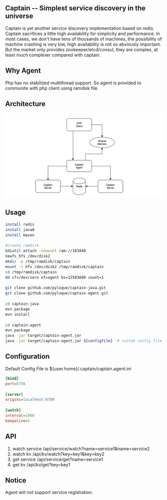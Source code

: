 Captain -- Simplest service discovery in the universe
-------------
Captain is yet another service discovery implementation based on redis.
Captain sacrifices a little high availability for simplicity and performance.
In most cases, we don't have tens of thousands of machines, the possibility of machine crashing is very low, high availability is not so abviously important.
But the market only provides zookeeper/etcd/consul, they are complex, at least much complexer compared with captain.

Why Agent
-------------
Php has no stabilized multithread support. So agent is provided to communite with php client using ramdisk file.

Architecture
------------
<img src="screenshot/arch.png" width="600" title="Agent Architecture" />

Usage
-------------
```bash
install redis
install java8
install maven

#create ramdisk
hdiutil attach -nomount ram://163840
newfs_hfs /dev/disk2
mkdir -p /tmp/ramdisk/captain
mount -t hfs /dev/disk2 /tmp/ramdisk/captain
cd /tmp/ramdisk/captain
dd if=/dev/zero of=agent bs=12583680 count=1

git clone github.com/pyloque/captain-java.git
git clone github.com/pyloque/captain-agent.git

cd captain-java
mvn package
mvn install

cd captain-agent
mvn package
java -jar target/captain-agent.jar
java -jar target/captain-agent.jar ${configfile}  # custom config file
```

Configuration
---------------------------------------
Default Config File is ${user.home}/.captain/captain.agent.ini
```ini
[bind]
port=6790

[server]
origins=localhost:6789

[watch]
interval=1000
keepalive=5
```

API
-----------------------------------------
1. watch service /api/service/watch?name=service1&name=service2
2. watch kv /api/kv/watch?key=key1&key=key2
3. get service /api/service/get?name=service1
4. get kv /api/kv/get?key=key1

Notice
----------------------------------------
Agent will not support service registration.
